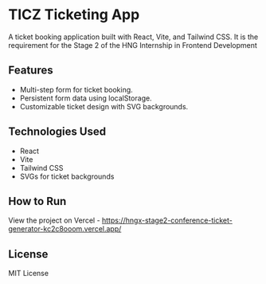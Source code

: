 # TICZ Ticketing App

A ticket booking application built with React, Vite, and Tailwind CSS. It is the requirement for the Stage 2 of the HNG Internship in Frontend Development

## Features
- Multi-step form for ticket booking.
- Persistent form data using localStorage.
- Customizable ticket design with SVG backgrounds.

## Technologies Used
- React
- Vite
- Tailwind CSS
- SVGs for ticket backgrounds

## How to Run
View the project on Vercel - https://hngx-stage2-conference-ticket-generator-kc2c8ooom.vercel.app/

## License
MIT License


